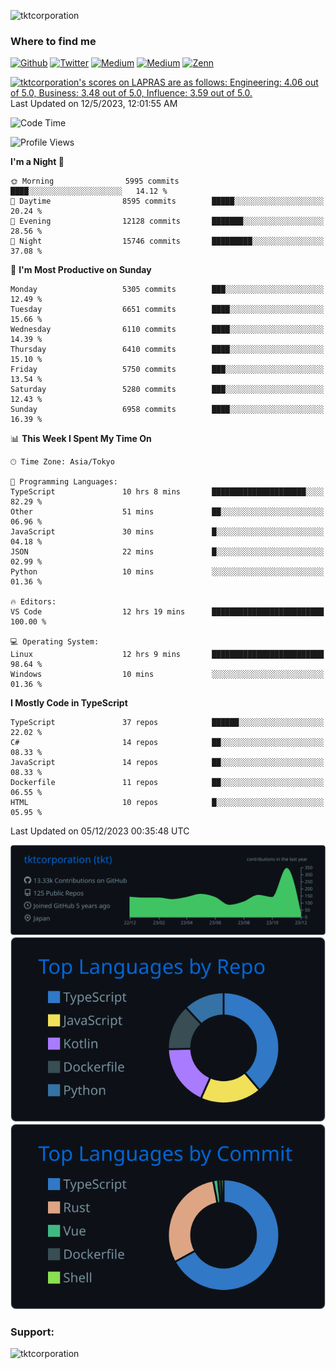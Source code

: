 <p align="left"> <img src="https://komarev.com/ghpvc/?username=tktcorporation&label=Profile%20views&color=0e75b6&style=flat" alt="tktcorporation" /> </p>

<h3>Where to find me</h3>
<p>
<a href="https://github.com/tktcorporation" target="_blank"><img alt="Github" src="https://img.shields.io/badge/GitHub-%2312100E.svg?&style=for-the-badge&logo=Github&logoColor=white" /></a>
<a href="https://twitter.com/tktcorporation" target="_blank"><img alt="Twitter" src="https://img.shields.io/badge/twitter-%231DA1F2.svg?&style=for-the-badge&logo=twitter&logoColor=white" /></a>
<a href="https://www.linkedin.com/in/tktcorporation" target="_blank"><img alt="Medium" src="https://img.shields.io/badge/linkdin-0a66c2.svg?&style=for-the-badge&logo=linkedin&logoColor=white" /></a>
<a href="https://qiita.com/tktcorporation" target="_blank"><img alt="Medium" src="https://img.shields.io/badge/qiita-55C500.svg?&style=for-the-badge&logo=qiita&logoColor=white" /></a>
<a href="https://zenn.dev/tktcorporation" target="_blank"><img alt="Zenn" src="https://img.shields.io/badge/Zenn-3EA8FF.svg?&style=for-the-badge&logo=Zenn&logoColor=white" /></a>
</p>

<!--START_SECTION:lapras-card-->
<p ><a href="https://lapras.com/public/tktcorporation" target="_blank" rel="noopener noreferrer"><img alt="tktcorporation's scores on LAPRAS are as follows: Engineering: 4.06 out of 5.0, Business: 3.48 out of 5.0, Influence: 3.59 out of 5.0." src="https://lapras-card-generator.vercel.app/api/svg?e=4.06&b=3.48&i=3.59&b1=%23232323&b2=%236d6d6d&i1=%23212121&i2=%23818181&l=en" width="300" ></a>  
Last Updated on 12/5/2023, 12:01:55 AM</p>
<!--END_SECTION:lapras-card-->
  
<!--START_SECTION:waka-->
![Code Time](http://img.shields.io/badge/Code%20Time-1%2C311%20hrs%2025%20mins-blue)

![Profile Views](http://img.shields.io/badge/Profile%20Views-1-blue)

**I'm a Night 🦉** 

```text
🌞 Morning                5995 commits        ████░░░░░░░░░░░░░░░░░░░░░   14.12 % 
🌆 Daytime                8595 commits        █████░░░░░░░░░░░░░░░░░░░░   20.24 % 
🌃 Evening                12128 commits       ███████░░░░░░░░░░░░░░░░░░   28.56 % 
🌙 Night                  15746 commits       █████████░░░░░░░░░░░░░░░░   37.08 % 
```
📅 **I'm Most Productive on Sunday** 

```text
Monday                   5305 commits        ███░░░░░░░░░░░░░░░░░░░░░░   12.49 % 
Tuesday                  6651 commits        ████░░░░░░░░░░░░░░░░░░░░░   15.66 % 
Wednesday                6110 commits        ████░░░░░░░░░░░░░░░░░░░░░   14.39 % 
Thursday                 6410 commits        ████░░░░░░░░░░░░░░░░░░░░░   15.10 % 
Friday                   5750 commits        ███░░░░░░░░░░░░░░░░░░░░░░   13.54 % 
Saturday                 5280 commits        ███░░░░░░░░░░░░░░░░░░░░░░   12.43 % 
Sunday                   6958 commits        ████░░░░░░░░░░░░░░░░░░░░░   16.39 % 
```


📊 **This Week I Spent My Time On** 

```text
🕑︎ Time Zone: Asia/Tokyo

💬 Programming Languages: 
TypeScript               10 hrs 8 mins       █████████████████████░░░░   82.29 % 
Other                    51 mins             ██░░░░░░░░░░░░░░░░░░░░░░░   06.96 % 
JavaScript               30 mins             █░░░░░░░░░░░░░░░░░░░░░░░░   04.18 % 
JSON                     22 mins             █░░░░░░░░░░░░░░░░░░░░░░░░   02.99 % 
Python                   10 mins             ░░░░░░░░░░░░░░░░░░░░░░░░░   01.36 % 

🔥 Editors: 
VS Code                  12 hrs 19 mins      █████████████████████████   100.00 % 

💻 Operating System: 
Linux                    12 hrs 9 mins       █████████████████████████   98.64 % 
Windows                  10 mins             ░░░░░░░░░░░░░░░░░░░░░░░░░   01.36 % 
```

**I Mostly Code in TypeScript** 

```text
TypeScript               37 repos            ██████░░░░░░░░░░░░░░░░░░░   22.02 % 
C#                       14 repos            ██░░░░░░░░░░░░░░░░░░░░░░░   08.33 % 
JavaScript               14 repos            ██░░░░░░░░░░░░░░░░░░░░░░░   08.33 % 
Dockerfile               11 repos            ██░░░░░░░░░░░░░░░░░░░░░░░   06.55 % 
HTML                     10 repos            █░░░░░░░░░░░░░░░░░░░░░░░░   05.95 % 
```




 Last Updated on 05/12/2023 00:35:48 UTC
<!--END_SECTION:waka-->

[![](https://raw.githubusercontent.com/tktcorporation/tktcorporation/master/profile-summary-card-output/github_dark/0-profile-details.svg)](https://github.com/vn7n24fzkq/github-profile-summary-cards)
[![](https://raw.githubusercontent.com/tktcorporation/tktcorporation/master/profile-summary-card-output/github_dark/1-repos-per-language.svg)](https://github.com/vn7n24fzkq/github-profile-summary-cards) [![](https://raw.githubusercontent.com/tktcorporation/tktcorporation/master/profile-summary-card-output/github_dark/2-most-commit-language.svg)](https://github.com/vn7n24fzkq/github-profile-summary-cards)

<h3 align="left">Support:</h3>
<p><a href="https://www.buymeacoffee.com/tktcorporation"> <img align="left" src="https://cdn.buymeacoffee.com/buttons/v2/default-yellow.png" height="50" width="210" alt="tktcorporation" /></a></p><br><br>
